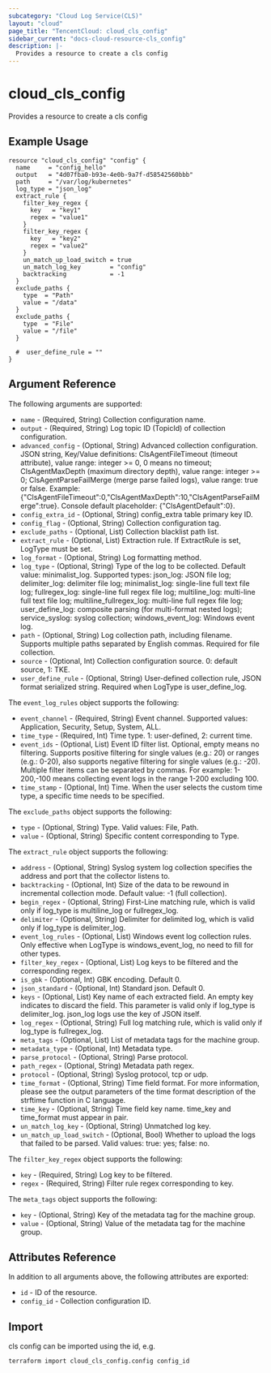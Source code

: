 ```yaml
---
subcategory: "Cloud Log Service(CLS)"
layout: "cloud"
page_title: "TencentCloud: cloud_cls_config"
sidebar_current: "docs-cloud-resource-cls_config"
description: |-
  Provides a resource to create a cls config
---
```


# cloud_cls_config

Provides a resource to create a cls config

## Example Usage

```hcl
resource "cloud_cls_config" "config" {
  name     = "config_hello"
  output   = "4d07fba0-b93e-4e0b-9a7f-d58542560bbb"
  path     = "/var/log/kubernetes"
  log_type = "json_log"
  extract_rule {
    filter_key_regex {
      key   = "key1"
      regex = "value1"
    }
    filter_key_regex {
      key   = "key2"
      regex = "value2"
    }
    un_match_up_load_switch = true
    un_match_log_key        = "config"
    backtracking            = -1
  }
  exclude_paths {
    type  = "Path"
    value = "/data"
  }
  exclude_paths {
    type  = "File"
    value = "/file"
  }

  #  user_define_rule = ""
}
```

## Argument Reference

The following arguments are supported:

* `name` - (Required, String) Collection configuration name.
* `output` - (Required, String) Log topic ID (TopicId) of collection configuration.
* `advanced_config` - (Optional, String) Advanced collection configuration. JSON string, Key/Value definitions: ClsAgentFileTimeout (timeout attribute), value range: integer >= 0, 0 means no timeout; ClsAgentMaxDepth (maximum directory depth), value range: integer >= 0; ClsAgentParseFailMerge (merge parse failed logs), value range: true or false. Example: {"ClsAgentFileTimeout":0,"ClsAgentMaxDepth":10,"ClsAgentParseFailMerge":true}. Console default placeholder: {"ClsAgentDefault":0}.
* `config_extra_id` - (Optional, String) config_extra table primary key ID.
* `config_flag` - (Optional, String) Collection configuration tag.
* `exclude_paths` - (Optional, List) Collection blacklist path list.
* `extract_rule` - (Optional, List) Extraction rule. If ExtractRule is set, LogType must be set.
* `log_format` - (Optional, String) Log formatting method.
* `log_type` - (Optional, String) Type of the log to be collected. Default value: minimalist_log. Supported types: json_log: JSON file log; delimiter_log: delimiter file log; minimalist_log: single-line full text file log; fullregex_log: single-line full regex file log; multiline_log: multi-line full text file log; multiline_fullregex_log: multi-line full regex file log; user_define_log: composite parsing (for multi-format nested logs); service_syslog: syslog collection; windows_event_log: Windows event log.
* `path` - (Optional, String) Log collection path, including filename. Supports multiple paths separated by English commas. Required for file collection.
* `source` - (Optional, Int) Collection configuration source. 0: default source, 1: TKE.
* `user_define_rule` - (Optional, String) User-defined collection rule, JSON format serialized string. Required when LogType is user_define_log.

The `event_log_rules` object supports the following:

* `event_channel` - (Required, String) Event channel. Supported values: Application, Security, Setup, System, ALL.
* `time_type` - (Required, Int) Time type. 1: user-defined, 2: current time.
* `event_ids` - (Optional, List) Event ID filter list. Optional, empty means no filtering. Supports positive filtering for single values (e.g.: 20) or ranges (e.g.: 0-20), also supports negative filtering for single values (e.g.: -20). Multiple filter items can be separated by commas. For example: 1-200,-100 means collecting event logs in the range 1-200 excluding 100.
* `time_stamp` - (Optional, Int) Time. When the user selects the custom time type, a specific time needs to be specified.

The `exclude_paths` object supports the following:

* `type` - (Optional, String) Type. Valid values: File, Path.
* `value` - (Optional, String) Specific content corresponding to Type.

The `extract_rule` object supports the following:

* `address` - (Optional, String) Syslog system log collection specifies the address and port that the collector listens to.
* `backtracking` - (Optional, Int) Size of the data to be rewound in incremental collection mode. Default value: -1 (full collection).
* `begin_regex` - (Optional, String) First-Line matching rule, which is valid only if log_type is multiline_log or fullregex_log.
* `delimiter` - (Optional, String) Delimiter for delimited log, which is valid only if log_type is delimiter_log.
* `event_log_rules` - (Optional, List) Windows event log collection rules. Only effective when LogType is windows_event_log, no need to fill for other types.
* `filter_key_regex` - (Optional, List) Log keys to be filtered and the corresponding regex.
* `is_gbk` - (Optional, Int) GBK encoding. Default 0.
* `json_standard` - (Optional, Int) Standard json. Default 0.
* `keys` - (Optional, List) Key name of each extracted field. An empty key indicates to discard the field. This parameter is valid only if log_type is delimiter_log. json_log logs use the key of JSON itself.
* `log_regex` - (Optional, String) Full log matching rule, which is valid only if log_type is fullregex_log.
* `meta_tags` - (Optional, List) List of metadata tags for the machine group.
* `metadata_type` - (Optional, Int) Metadata type.
* `parse_protocol` - (Optional, String) Parse protocol.
* `path_regex` - (Optional, String) Metadata path regex.
* `protocol` - (Optional, String) Syslog protocol, tcp or udp.
* `time_format` - (Optional, String) Time field format. For more information, please see the output parameters of the time format description of the strftime function in C language.
* `time_key` - (Optional, String) Time field key name. time_key and time_format must appear in pair.
* `un_match_log_key` - (Optional, String) Unmatched log key.
* `un_match_up_load_switch` - (Optional, Bool) Whether to upload the logs that failed to be parsed. Valid values: true: yes; false: no.

The `filter_key_regex` object supports the following:

* `key` - (Required, String) Log key to be filtered.
* `regex` - (Required, String) Filter rule regex corresponding to key.

The `meta_tags` object supports the following:

* `key` - (Optional, String) Key of the metadata tag for the machine group.
* `value` - (Optional, String) Value of the metadata tag for the machine group.

## Attributes Reference

In addition to all arguments above, the following attributes are exported:

* `id` - ID of the resource.
* `config_id` - Collection configuration ID.


## Import

cls config can be imported using the id, e.g.

```
terraform import cloud_cls_config.config config_id
```

